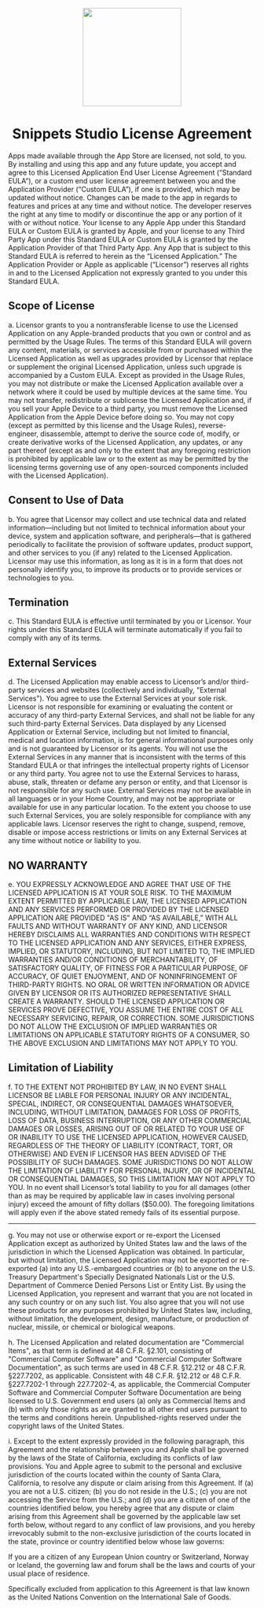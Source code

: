 <p align="center">
<img src="https://user-images.githubusercontent.com/17661536/181838073-ca35f3c6-3466-4c62-a907-88351d3c4e38.svg" width=200 />
</p>

<h1 align="center">
Snippets Studio License Agreement
</h1>
  

</p>
Apps made available through the App Store are licensed, not sold, to you. By installing and using this app and any future update, you accept and agree to this Licensed Application End User License Agreement (“Standard EULA”), or a custom end user license agreement between you and the Application Provider (“Custom EULA”), if one is provided, which may be updated without notice. Changes can be made to the app in regards to features and prices at any time and without notice. The developer reserves the right at any time to modify or discontinue the app or any portion of it with or without notice. Your license to any Apple App under this Standard EULA or Custom EULA is granted by Apple, and your license to any Third Party App under this Standard EULA or Custom EULA is granted by the Application Provider of that Third Party App. Any App that is subject to this Standard EULA is referred to herein as the “Licensed Application.” The Application Provider or Apple as applicable (“Licensor”) reserves all rights in and to the Licensed Application not expressly granted to you under this Standard EULA.

<h2>Scope of License</h2>
a. Licensor grants to you a nontransferable license to use the Licensed Application on any Apple-branded products that you own or control and as permitted by the Usage Rules. The terms of this Standard EULA will govern any content, materials, or services accessible from or purchased within the Licensed Application as well as upgrades provided by Licensor that replace or supplement the original Licensed Application, unless such upgrade is accompanied by a Custom EULA. Except as provided in the Usage Rules, you may not distribute or make the Licensed Application available over a network where it could be used by multiple devices at the same time. You may not transfer, redistribute or sublicense the Licensed Application and, if you sell your Apple Device to a third party, you must remove the Licensed Application from the Apple Device before doing so. You may not copy (except as permitted by this license and the Usage Rules), reverse-engineer, disassemble, attempt to derive the source code of, modify, or create derivative works of the Licensed Application, any updates, or any part thereof (except as and only to the extent that any foregoing restriction is prohibited by applicable law or to the extent as may be permitted by the licensing terms governing use of any open-sourced components included with the Licensed Application).

<h2>Consent to Use of Data</h2>
b. You agree that Licensor may collect and use technical data and related information—including but not limited to technical information about your device, system and application software, and peripherals—that is gathered periodically to facilitate the provision of software updates, product support, and other services to you (if any) related to the Licensed Application. Licensor may use this information, as long as it is in a form that does not personally identify you, to improve its products or to provide services or technologies to you.

<h2>Termination</h2>
c. This Standard EULA is effective until terminated by you or Licensor. Your rights under this Standard EULA will terminate automatically if you fail to comply with any of its terms. 

<h2>External Services</h2>
d. The Licensed Application may enable access to Licensor’s and/or third-party services and websites (collectively and individually, "External Services"). You agree to use the External Services at your sole risk. Licensor is not responsible for examining or evaluating the content or accuracy of any third-party External Services, and shall not be liable for any such third-party External Services. Data displayed by any Licensed Application or External Service, including but not limited to financial, medical and location information, is for general informational purposes only and is not guaranteed by Licensor or its agents. You will not use the External Services in any manner that is inconsistent with the terms of this Standard EULA or that infringes the intellectual property rights of Licensor or any third party. You agree not to use the External Services to harass, abuse, stalk, threaten or defame any person or entity, and that Licensor is not responsible for any such use. External Services may not be available in all languages or in your Home Country, and may not be appropriate or available for use in any particular location. To the extent you choose to use such External Services, you are solely responsible for compliance with any applicable laws. Licensor reserves the right to change, suspend, remove, disable or impose access restrictions or limits on any External Services at any time without notice or liability to you. 

<h2>NO WARRANTY</h2>
e. YOU EXPRESSLY ACKNOWLEDGE AND AGREE THAT USE OF THE LICENSED APPLICATION IS AT YOUR SOLE RISK. TO THE MAXIMUM EXTENT PERMITTED BY APPLICABLE LAW, THE LICENSED APPLICATION AND ANY SERVICES PERFORMED OR PROVIDED BY THE LICENSED APPLICATION ARE PROVIDED "AS IS" AND “AS AVAILABLE,” WITH ALL FAULTS AND WITHOUT WARRANTY OF ANY KIND, AND LICENSOR HEREBY DISCLAIMS ALL WARRANTIES AND CONDITIONS WITH RESPECT TO THE LICENSED APPLICATION AND ANY SERVICES, EITHER EXPRESS, IMPLIED, OR STATUTORY, INCLUDING, BUT NOT LIMITED TO, THE IMPLIED WARRANTIES AND/OR CONDITIONS OF MERCHANTABILITY, OF SATISFACTORY QUALITY, OF FITNESS FOR A PARTICULAR PURPOSE, OF ACCURACY, OF QUIET ENJOYMENT, AND OF NONINFRINGEMENT OF THIRD-PARTY RIGHTS. NO ORAL OR WRITTEN INFORMATION OR ADVICE GIVEN BY LICENSOR OR ITS AUTHORIZED REPRESENTATIVE SHALL CREATE A WARRANTY. SHOULD THE LICENSED APPLICATION OR SERVICES PROVE DEFECTIVE, YOU ASSUME THE ENTIRE COST OF ALL NECESSARY SERVICING, REPAIR, OR CORRECTION. SOME JURISDICTIONS DO NOT ALLOW THE EXCLUSION OF IMPLIED WARRANTIES OR LIMITATIONS ON APPLICABLE STATUTORY RIGHTS OF A CONSUMER, SO THE ABOVE EXCLUSION AND LIMITATIONS MAY NOT APPLY TO YOU.

<h2>Limitation of Liability</h2>
f. TO THE EXTENT NOT PROHIBITED BY LAW, IN NO EVENT SHALL LICENSOR BE LIABLE FOR PERSONAL INJURY OR ANY INCIDENTAL, SPECIAL, INDIRECT, OR CONSEQUENTIAL DAMAGES WHATSOEVER, INCLUDING, WITHOUT LIMITATION, DAMAGES FOR LOSS OF PROFITS, LOSS OF DATA, BUSINESS INTERRUPTION, OR ANY OTHER COMMERCIAL DAMAGES OR LOSSES, ARISING OUT OF OR RELATED TO YOUR USE OF OR INABILITY TO USE THE LICENSED APPLICATION, HOWEVER CAUSED, REGARDLESS OF THE THEORY OF LIABILITY (CONTRACT, TORT, OR OTHERWISE) AND EVEN IF LICENSOR HAS BEEN ADVISED OF THE POSSIBILITY OF SUCH DAMAGES. SOME JURISDICTIONS DO NOT ALLOW THE LIMITATION OF LIABILITY FOR PERSONAL INJURY, OR OF INCIDENTAL OR CONSEQUENTIAL DAMAGES, SO THIS LIMITATION MAY NOT APPLY TO YOU. In no event shall Licensor’s total liability to you for all damages (other than as may be required by applicable law in cases involving personal injury) exceed the amount of fifty dollars ($50.00). The foregoing limitations will apply even if the above stated remedy fails of its essential purpose.

-----

g. You may not use or otherwise export or re-export the Licensed Application except as authorized by United States law and the laws of the jurisdiction in which the Licensed Application was obtained. In particular, but without limitation, the Licensed Application may not be exported or re-exported (a) into any U.S.-embargoed countries or (b) to anyone on the U.S. Treasury Department's Specially Designated Nationals List or the U.S. Department of Commerce Denied Persons List or Entity List. By using the Licensed Application, you represent and warrant that you are not located in any such country or on any such list. You also agree that you will not use these products for any purposes prohibited by United States law, including, without limitation, the development, design, manufacture, or production of nuclear, missile, or chemical or biological weapons.

h. The Licensed Application and related documentation are "Commercial Items", as that term is defined at 48 C.F.R. §2.101, consisting of "Commercial Computer Software" and "Commercial Computer Software Documentation", as such terms are used in 48 C.F.R. §12.212 or 48 C.F.R. §227.7202, as applicable. Consistent with 48 C.F.R. §12.212 or 48 C.F.R. §227.7202-1 through 227.7202-4, as applicable, the Commercial Computer Software and Commercial Computer Software Documentation are being licensed to U.S. Government end users (a) only as Commercial Items and (b) with only those rights as are granted to all other end users pursuant to the terms and conditions herein. Unpublished-rights reserved under the copyright laws of the United States.

i. Except to the extent expressly provided in the following paragraph, this Agreement and the relationship between you and Apple shall be governed by the laws of the State of California, excluding its conflicts of law provisions. You and Apple agree to submit to the personal and exclusive jurisdiction of the courts located within the county of Santa Clara, California, to resolve any dispute or claim arising from this Agreement. If (a) you are not a U.S. citizen; (b) you do not reside in the U.S.; (c) you are not accessing the Service from the U.S.; and (d) you are a citizen of one of the countries identified below, you hereby agree that any dispute or claim arising from this Agreement shall be governed by the applicable law set forth below, without regard to any conflict of law provisions, and you hereby irrevocably submit to the non-exclusive jurisdiction of the courts located in the state, province or country identified below whose law governs:

If you are a citizen of any European Union country or Switzerland, Norway or Iceland, the governing law and forum shall be the laws and courts of your usual place of residence.

Specifically excluded from application to this Agreement is that law known as the United Nations Convention on the International Sale of Goods.
